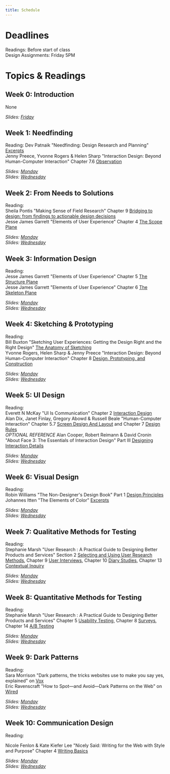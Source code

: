 ```yaml
---
title: Schedule
---
```


# Deadlines

Readings: Before start of class   
Design Assignments: Friday 5PM    

# Topics & Readings

## Week 0: Introduction
None  

_Slides: [Friday](https://s3.amazonaws.com/kvaccaro.com/teaching/human-ai-interaction/slides/CSE190_20210924_Introduction+.pdf)_

## Week 1: Needfinding   
Reading: Dev Patnaik "Needfinding: Design Research and Planning" [Excerpts](https://ucsdcloud-my.sharepoint.com/:b:/g/personal/kvaccaro_ucsd_edu/Eb026qRJHn9Hr9Rwd_cWya8BRksZ1EL8X3ru7sxdxTRarw?e=5fUQAT)    
Jenny Preece, Yvonne Rogers & Helen Sharp "Interaction Design: Beyond Human-Computer Interaction" Chapter 7.6 [Observation](https://ucsdcloud-my.sharepoint.com/:b:/g/personal/kvaccaro_ucsd_edu/EVTkx_HI-9xEtga8B0p46lcB8yNB7agUBb4V2cNRkgkGhw?e=ZufOmi)

<!-- Dev Patnaik & Robert Becker "Needfinding: The Why and How of Uncovering People’s Needs" from [Design Management Journal](https://ucsdcloud-my.sharepoint.com/:b:/g/personal/kvaccaro_ucsd_edu/EXFj0Nu-FRNLqdvcQt_vdv4BJXxEyUsykhJ0Hy7msLlDGA?e=aG4hvf) -->    

_Slides: [Monday]()_   
_Slides: [Wednesday]()_   

## Week 2: From Needs to Solutions
Reading:  
Sheila Pontis "Making Sense of Field Research" Chapter 9 [Bridging to design: from findings to actionable design decisions](https://ucsdcloud-my.sharepoint.com/:b:/g/personal/kvaccaro_ucsd_edu/EfpHoSXTXHBJoK3BZBn3CykBocPpr5AWWwFuKP_g6ijp1Q?e=gzPSc1)  
Jesse James Garrett "Elements of User Experience" Chapter 4 [The Scope Plane](https://ucsdcloud-my.sharepoint.com/:b:/g/personal/kvaccaro_ucsd_edu/EWVqQ8GP4flAlJ4GGNaYpXEB_rlYBPbSTWzzWx_28QaMlA?e=om3NcM)  

_Slides: [Monday]()_  
_Slides: [Wednesday]()_  

## Week 3: Information Design
Reading:  
Jesse James Garrett "Elements of User Experience" Chapter 5 [The Structure Plane](https://ucsdcloud-my.sharepoint.com/:b:/g/personal/kvaccaro_ucsd_edu/ETeWGHesBNBBiFvEwSm686UBYdSOHm5rWdRQkl3l-G5m2g?e=8lh0hm)  
Jesse James Garrett "Elements of User Experience" Chapter 6 [The Skeleton Plane](https://ucsdcloud-my.sharepoint.com/:b:/g/personal/kvaccaro_ucsd_edu/ETkNteRu11pKosFRCfsS7EMBUa7Zxq0FYO9ewkdqeJ7Zog?e=1CbTMY)  

_Slides: [Monday]()_  
_Slides: [Wednesday]()_  

## Week 4: Sketching & Prototyping
Reading:  
Bill Buxton "Sketching User Experiences: Getting the Design Right and the Right Design" [The Anatomy of Sketching](https://ucsdcloud-my.sharepoint.com/:b:/g/personal/kvaccaro_ucsd_edu/ETY5_S6SvzpCs-A9JkWr-d8B7cuu7-5X0SEpi0Jc3uVPUw)   
Yvonne Rogers, Helen Sharp & Jenny Preece "Interaction Design: Beyond Human-Computer Interaction" Chapter 8 [Design, Prototyping, and Construction](https://ucsdcloud-my.sharepoint.com/:b:/g/personal/kvaccaro_ucsd_edu/EQf5dU72JGpAtyxjjK99_DoBS34iy50WT24x85CSI3xl1Q?e=v0Vqp7)  

_Slides: [Monday]()_  
_Slides: [Wednesday]()_  

## Week 5: UI Design
Reading:   
Everett N McKay "UI Is Communication" Chapter 2 [Interaction Design](https://ucsdcloud-my.sharepoint.com/:b:/g/personal/kvaccaro_ucsd_edu/Efgp45WkNKFCnBoQC2PcOPkBClrbxx8bEhwrN-EgeMcD0A?e=lU0iHe)   
Alan Dix, Janet Finlay, Gregory Abowd & Russell Beale "Human-Computer Interaction" Chapter 5.7 [Screen Design And Layout](https://ucsdcloud-my.sharepoint.com/:b:/g/personal/kvaccaro_ucsd_edu/EbeMpqja0kxJmx1jhfixhSgBCVEG25hqyDkgnJ4KbkwIcQ?e=w9wW2O) and Chapter 7 [Design Rules](https://ucsdcloud-my.sharepoint.com/:b:/g/personal/kvaccaro_ucsd_edu/ETu9XXtRtAxIkPG43caDbLABh8-FUlSZ9NgecJ8hVdDaVg?e=s1F8wK)    
_OPTIONAL REFERENCE_ Alan Cooper, Robert Reimann & David Cronin "About Face 3: The Essentials of Interaction Design" Part III [Designing Interaction Details](https://ucsdcloud-my.sharepoint.com/:b:/g/personal/kvaccaro_ucsd_edu/EVm9WQODxFJMhUHcEuOmTE4BbJy6F_KkzCSfySijHlDLbg?e=Om2SiZ)

_Slides: [Monday]()_  
_Slides: [Wednesday]()_  

## Week 6: Visual Design
Reading:  
Robin Williams "The Non-Designer's Design Book" Part 1 [Design Principles](https://ucsdcloud-my.sharepoint.com/:b:/g/personal/kvaccaro_ucsd_edu/EYIFhLP0iI1JnDmGuaB_rRwBck536WK0nE5b9ME6SybXHA?e=ETHUao)  
Johannes Itten "The Elements of Color" [Excerpts](https://ucsdcloud-my.sharepoint.com/:b:/g/personal/kvaccaro_ucsd_edu/EXCTTxH87_FCuLEoEX0kVewB9p3-qRcobbx-QXldHnTq7w?e=fOrZvB)

_Slides: [Monday]()_  
_Slides: [Wednesday]()_  

## Week 7: Qualitative Methods for Testing
Reading:  
Stephanie Marsh "User Research : A Practical Guide to Designing Better Products and Services" Section 2 [Selecting and Using User Research Methods](https://ucsdcloud-my.sharepoint.com/:b:/g/personal/kvaccaro_ucsd_edu/EZUkPiWsURlMkS2_zJe3C8gBcBPiQHWhMwY4ttFlXME6iQ), Chapter 9 [User Interviews](https://ucsdcloud-my.sharepoint.com/:b:/g/personal/kvaccaro_ucsd_edu/EcS7gaF88Z1Fli_qVUBeZpEBL5l0IwOIrbDo5ruuVDf_Qw), Chapter 10 [Diary Studies](https://ucsdcloud-my.sharepoint.com/:b:/g/personal/kvaccaro_ucsd_edu/EaAtyaxTdi9OvYY_Gu8eiAQBuNiuHW_skwcuTENdBS2t_A), Chapter 13 [Contextual Inquiry](https://ucsdcloud-my.sharepoint.com/:b:/g/personal/kvaccaro_ucsd_edu/EZVy3tNq-xtGs6yZJ8n3BeMBiLwXlCqbfhK4K7QSXC3rpg)

_Slides: [Monday]()_  
_Slides: [Wednesday]()_  

## Week 8: Quantitative Methods for Testing
Reading:  
Stephanie Marsh "User Research : A Practical Guide to Designing Better Products and Services" Chapter 5 [Usability Testing](https://ucsdcloud-my.sharepoint.com/:b:/g/personal/kvaccaro_ucsd_edu/EcZBbxgdLW5MkSdb-8j5LpUB7sQyIpdP2DHtF6oqmomfOQ), Chapter 8 [Surveys](https://ucsdcloud-my.sharepoint.com/:b:/g/personal/kvaccaro_ucsd_edu/EVYK7z2Oh7BPtK8uimYTjU0BON8tYeANxokbxdHFnnx2jw), Chapter 14 [A/B Testing](https://ucsdcloud-my.sharepoint.com/:b:/g/personal/kvaccaro_ucsd_edu/Eden7s0VTCZOgTz406l9nZQBsyE_I5hRKFc2XyHAAxr2pg) 

_Slides: [Monday]()_  
_Slides: [Wednesday]()_  

## Week 9: Dark Patterns
Reading:  
Sara Morrison "Dark patterns, the tricks websites use to make you say yes, explained" on [Vox](https://www.vox.com/recode/22351108/dark-patterns-ui-web-design-privacy)  
Eric Ravenscraft "How to Spot—and Avoid—Dark Patterns on the Web" on [Wired](https://www.wired.com/story/how-to-spot-avoid-dark-patterns/)  

_Slides: [Monday]()_  
_Slides: [Wednesday]()_  

## Week 10: Communication Design
Reading:  
  
Nicole Fenlon & Kate Kiefer Lee "Nicely Said: Writing for the Web with Style and Purpose" Chapter 4 [Writing Basics](https://ucsdcloud-my.sharepoint.com/:b:/g/personal/kvaccaro_ucsd_edu/Ea12OrMuyQFJqSMSEG4wGzIBGBeTLBJCkN9_Hf64kNoIyA?e=md8cKj)  

_Slides: [Monday]()_  
_Slides: [Wednesday]()_  
